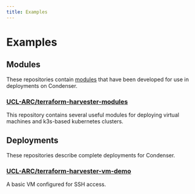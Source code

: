 ```yaml
---
title: Examples
---
```


# Examples

## Modules

These repositories contain [modules](https://developer.hashicorp.com/terraform/language/modules) that
have been developed for use in deployments on Condenser.

### [UCL-ARC/terraform-harvester-modules](https://github.com/UCL-ARC/terraform-harvester-modules)

This repository contains several useful modules for deploying virtual machines and k3s-based kubernetes clusters.

## Deployments

These repositories describe complete deployments for Condenser.

### [UCL-ARC/terraform-harvester-vm-demo](https://github.com/UCL-ARC/terraform-harvester-vm-demo)

A basic VM configured for SSH access.
